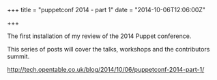 +++
title = "puppetconf 2014 - part 1"
date = "2014-10-06T12:06:00Z"

+++

The first installation of my review of the 2014 Puppet conference.

This series of posts will cover the talks, workshops and the contributors summit.

http://tech.opentable.co.uk/blog/2014/10/06/puppetconf-2014-part-1/
